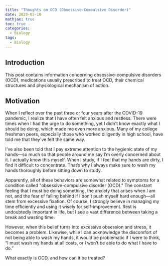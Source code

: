 ```yaml
---
title: "Thoughts on OCD (Obsessive-Compulsive Disorder)"
date: 2025-02-10
mathjax: true
toc: true
categories:
  - Biology
tags:
  - Biology
---
```


## Introduction

This post contains information concerning obsessive-compulsive disorders (OCD), medications usually prescribed to treat OCD, their chemical structures and physiological mechanism of action. 

## Motivation

When I reflect over the past three or four years after the COVID-19 pandemic, I realize that I have often felt anxious and restless. There were times when I had the urge to do something, yet I didn’t know exactly what I should be doing, which made me even more anxious. Many of my college freshman peers, especially those who worked diligently in high school, have told me that they've felt the same way. 

I've also been told that I pay extreme attention to the hygienic state of my hands—so much so that people around me say I’m overly concerned about it. I actually know this myself. When I study, if I feel that my hands are dirty, I find it difficult to concentrate. That’s why I always make sure to wash my hands thoroughly before sitting down to study.

Apparently, all of these behaviors are somewhat related to symptoms for a condition called "obsessive-compulsive disorder (OCD)." The constant feeling that I must be doing something, the anxiety that arises when I am not, and the fear of falling behind if I don’t push myself hard enough—all stem from excessive fixation. Of course, I strongly believe in managing my time efficiently and using it wisely for self-improvement. Rest is undoubtedly important in life, but I see a vast difference between taking a break and wasting time.

However, when this belief turns into excessive obsession and stress, it becomes a problem. Likewise, while I can acknowledge the discomfort of not being able to wash my hands, it would be problematic if I were to think, “I must wash my hands at all costs, or I won’t be able to do what I have to do.”

What exactly is OCD, and how can it be treated?
